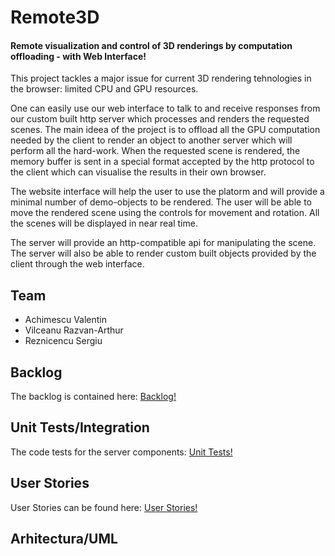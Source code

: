 # Remote3D
#### Remote visualization and control of 3D renderings by computation offloading - with Web Interface!
This project tackles a major issue for current 3D rendering tehnologies in the browser: limited CPU and GPU resources. 

One can easily use our web interface to talk to and receive responses from our custom built http server which processes and renders the requested scenes.
The main ideea of the project is to offload all the GPU computation needed by the client to render an object to another server which will perform all the hard-work. When the requested scene is rendered, the memory buffer is sent in a special format accepted by the http protocol to the client which can visualise the results in their own browser.

The website interface will help the user to use the platorm and will provide a minimal number of demo-objects to be rendered. The user will be able to move the rendered scene using the controls for movement and rotation. All the scenes will be displayed in near real time.

The server will provide an http-compatible api for manipulating the scene. The server will also be able to render custom built objects provided by the client through the web interface.

## Team
- Achimescu Valentin
- Vilceanu Razvan-Arthur
- Reznicencu Sergiu

## Backlog
The backlog is contained here: [Backlog!](https://github.com/AntonVonDelta/MDSProiect/projects/)

## Unit Tests/Integration
The code tests for the server components: [Unit Tests!](https://github.com/AntonVonDelta/MDSProiect/tree/master/Server/3DServer/CodeTests)

## User Stories
User Stories can be found here: [User Stories!](https://github.com/AntonVonDelta/MDSProiect/blob/master/User%20Stories.txt)

## Arhitectura/UML
